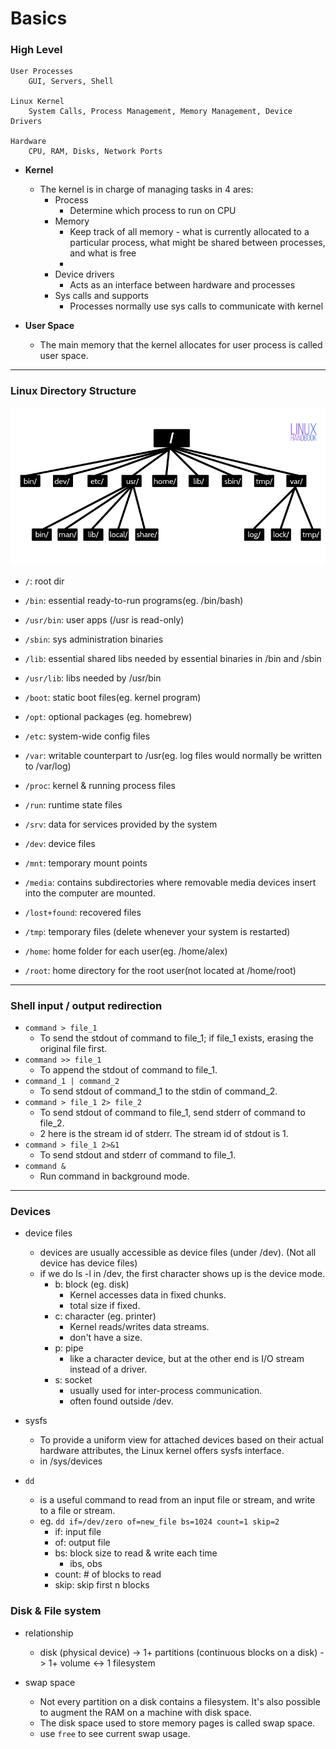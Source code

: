 # Basics

### High Level

~~~
User Processes
    GUI, Servers, Shell

Linux Kernel
    System Calls, Process Management, Memory Management, Device Drivers

Hardware
    CPU, RAM, Disks, Network Ports
~~~

* **Kernel**
  * The kernel is in charge of managing tasks in 4 ares:
    * Process
      * Determine which process to run on CPU
    * Memory
      * Keep track of all memory - what is currently allocated to a particular process, what might be shared between processes, and what is free
      * 
    * Device drivers
      * Acts as an interface between hardware and processes
    * Sys calls and supports
      * Processes normally use sys calls to communicate with kernel


* **User Space**
  * The main memory that the kernel allocates for user process is called user space.

---

### Linux Directory Structure

![](img/linux_0.png)

* `/`: root dir


* `/bin`: essential ready-to-run programs(eg. /bin/bash)
* `/usr/bin`: user apps (/usr is read-only)
* `/sbin`: sys administration binaries
* `/lib`: essential shared libs needed by essential binaries in /bin and /sbin
* `/usr/lib`: libs needed by /usr/bin
* `/boot`: static boot files(eg. kernel program)
* `/opt`: optional packages (eg. homebrew)


* `/etc`: system-wide config files


* `/var`: writable counterpart to /usr(eg. log files would normally be written to /var/log)


* `/proc`: kernel & running process files
* `/run`: runtime state files
* `/srv`: data for services provided by the system


* `/dev`: device files
* `/mnt`: temporary mount points
* `/media`: contains subdirectories where removable media devices insert into the computer are mounted.


* `/lost+found`: recovered files
* `/tmp`: temporary files (delete whenever your system is restarted)


* `/home`: home folder for each user(eg. /home/alex)
* `/root`: home directory for the root user(not located at /home/root)


---

### Shell input / output redirection
* `command > file_1`
  * To send the stdout of command to file_1; if file_1 exists, erasing the original file first.
* `command >> file_1`
  * To append the stdout of command to file_1.
* `command_1 | command_2`
  * To send stdout of command_1 to the stdin of command_2.
* `command > file_1 2> file_2`
  * To send stdout of command to file_1, send stderr of command to file_2.
  * 2 here is the stream id of stderr. The stream id of stdout is 1. 
* `command > file_1 2>&1`
  * To send stdout and stderr of command to file_1.
* `command &`
  * Run command in background mode.


---

### Devices
* device files
  * devices are usually accessible as device files (under /dev). (Not all device has device files)
  * if we do ls -l in /dev, the first character shows up is the device mode.
    * b: block (eg. disk)
      * Kernel accesses data in fixed chunks.
      * total size if fixed.
    * c: character (eg. printer)
      * Kernel reads/writes data streams.
      * don't have a size.
    * p: pipe
      * like a character device, but at the other end is I/O stream instead of a driver.
    * s: socket
      * usually used for inter-process communication.
      * often found outside /dev.


* sysfs
  * To provide a uniform view for attached devices based on their actual hardware attributes, the Linux kernel offers sysfs interface. 
  * in /sys/devices


* `dd`
  * is a useful command to read from an input file or stream, and write to a file or stream.
  * eg. `dd if=/dev/zero of=new_file bs=1024 count=1 skip=2`
    * if: input file
    * of: output file
    * bs: block size to read & write each time
      * ibs, obs
    * count: # of blocks to read
    * skip: skip first n blocks


### Disk & File system

* relationship
  * disk (physical device) -> 1+ partitions (continuous blocks on a disk) -> 1+ volume <-> 1 filesystem

* swap space
  * Not every partition on a disk contains a filesystem. It's also possible to augment the RAM on a machine with disk space. 
  * The disk space used to store memory pages is called swap space. 
  * use `free` to see current swap usage. 